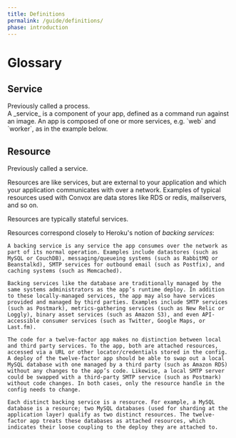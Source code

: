 ```yaml
---
title: Definitions
permalink: /guide/definitions/
phase: introduction
---
```


# Glossary

## Service

<div class="alert alert-warning">
Previously called a process.
</div>
A _service_ is a component of your app, defined as a command run against an image. An app is composed of one or more services, e.g. `web` and `worker`, as in the example below.


## Resource

<div class="alert alert-warning">
Previously called a service.
</div>

Resources are like services, but are external to your application and which your application communicates with over a network.
Examples of typical resources used with Convox are data stores like RDS or redis, mailservers, and so on.

Resources are typically stateful services.

Resources correspond closely to Heroku's notion of _backing services_:

```
A backing service is any service the app consumes over the network as part of its normal operation. Examples include datastores (such as MySQL or CouchDB), messaging/queueing systems (such as RabbitMQ or Beanstalkd), SMTP services for outbound email (such as Postfix), and caching systems (such as Memcached).

Backing services like the database are traditionally managed by the same systems administrators as the app’s runtime deploy. In addition to these locally-managed services, the app may also have services provided and managed by third parties. Examples include SMTP services (such as Postmark), metrics-gathering services (such as New Relic or Loggly), binary asset services (such as Amazon S3), and even API-accessible consumer services (such as Twitter, Google Maps, or Last.fm).

The code for a twelve-factor app makes no distinction between local and third party services. To the app, both are attached resources, accessed via a URL or other locator/credentials stored in the config. A deploy of the twelve-factor app should be able to swap out a local MySQL database with one managed by a third party (such as Amazon RDS) without any changes to the app’s code. Likewise, a local SMTP server could be swapped with a third-party SMTP service (such as Postmark) without code changes. In both cases, only the resource handle in the config needs to change.

Each distinct backing service is a resource. For example, a MySQL database is a resource; two MySQL databases (used for sharding at the application layer) qualify as two distinct resources. The twelve-factor app treats these databases as attached resources, which indicates their loose coupling to the deploy they are attached to.
```
